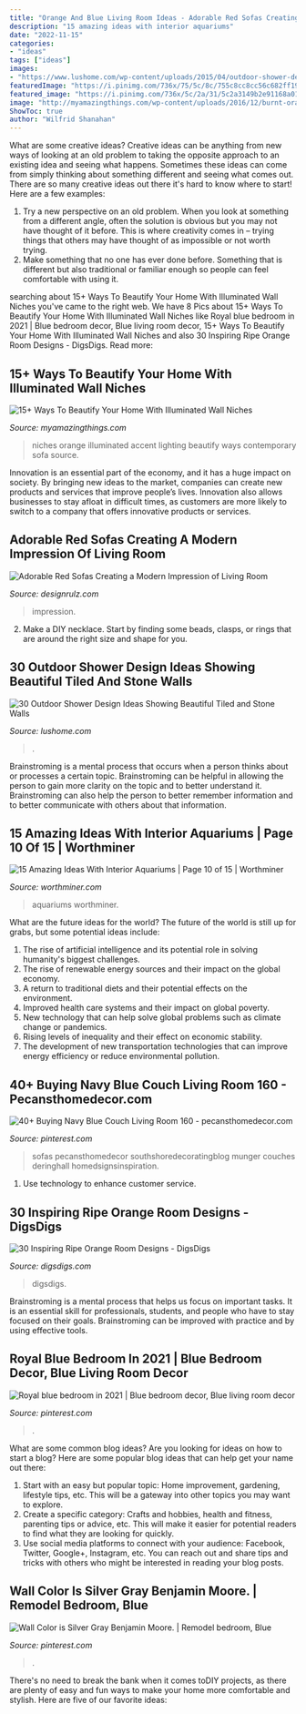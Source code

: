 ```yaml
---
title: "Orange And Blue Living Room Ideas - Adorable Red Sofas Creating A Modern Impression Of Living Room"
description: "15 amazing ideas with interior aquariums"
date: "2022-11-15"
categories:
- "ideas"
tags: ["ideas"]
images:
- "https://www.lushome.com/wp-content/uploads/2015/04/outdoor-shower-design-ideas-29.jpg"
featuredImage: "https://i.pinimg.com/736x/75/5c/8c/755c8cc8cc56c682ff19bf8a3df06050.jpg"
featured_image: "https://i.pinimg.com/736x/5c/2a/31/5c2a3149b2e91168a01ce9f7e8af2678.jpg"
image: "http://myamazingthings.com/wp-content/uploads/2016/12/burnt-orange-sofa-Family-Room-Contemporary-with-accent-wall-ceiling-lighting.jpg"
ShowToc: true
author: "Wilfrid Shanahan"
---
```



What are some creative ideas?
Creative ideas can be anything from new ways of looking at an old problem to taking the opposite approach to an existing idea and seeing what happens. Sometimes these ideas can come from simply thinking about something different and seeing what comes out. There are so many creative ideas out there it's hard to know where to start! Here are a few examples: 
1. Try a new perspective on an old problem. When you look at something from a different angle, often the solution is obvious but you may not have thought of it before. This is where creativity comes in – trying things that others may have thought of as impossible or not worth trying. 
2. Make something that no one has ever done before. Something that is different but also traditional or familiar enough so people can feel comfortable with using it.

	

		
searching about 15+ Ways To Beautify Your Home With Illuminated Wall Niches you've came to the right web. We have 8 Pics about 15+ Ways To Beautify Your Home With Illuminated Wall Niches like Royal blue bedroom in 2021 | Blue bedroom decor, Blue living room decor, 15+ Ways To Beautify Your Home With Illuminated Wall Niches and also 30 Inspiring Ripe Orange Room Designs - DigsDigs. Read more:
		
    
## 15+ Ways To Beautify Your Home With Illuminated Wall Niches

<img loading=lazy src="http://myamazingthings.com/wp-content/uploads/2016/12/burnt-orange-sofa-Family-Room-Contemporary-with-accent-wall-ceiling-lighting.jpg" onerror="this.onerror=null;this.src='https://tse2.mm.bing.net/th?id=OIP.TLmlyjmzHKGMwvJYCYYmkQHaE8&amp;pid=15.1';" alt="15+ Ways To Beautify Your Home With Illuminated Wall Niches">

_Source: myamazingthings.com_

>niches orange illuminated accent lighting beautify ways contemporary sofa source. 

	

Innovation is an essential part of the economy, and it has a huge impact on society. By bringing new ideas to the market, companies can create new products and services that improve people’s lives. Innovation also allows businesses to stay afloat in difficult times, as customers are more likely to switch to a company that offers innovative products or services.

    
## Adorable Red Sofas Creating A Modern Impression Of Living Room

<img loading=lazy src="https://cdn.designrulz.com/wp-content/uploads/2017/06/Red-Sofas-interior-7.jpeg" onerror="this.onerror=null;this.src='https://tse2.mm.bing.net/th?id=OIP.0gFHdgf7xHRKWULPbYSpxAHaJ4&amp;pid=15.1';" alt="Adorable Red Sofas Creating a Modern Impression of Living Room">

_Source: designrulz.com_

>impression. 

	

2. Make a DIY necklace. Start by finding some beads, clasps, or rings that are around the right size and shape for you.

    
## 30 Outdoor Shower Design Ideas Showing Beautiful Tiled And Stone Walls

<img loading=lazy src="https://www.lushome.com/wp-content/uploads/2015/04/outdoor-shower-design-ideas-29.jpg" onerror="this.onerror=null;this.src='https://tse2.mm.bing.net/th?id=OIP.PeH3FUVvMPcMn_Yjpb9UYAAAAA&amp;pid=15.1';" alt="30 Outdoor Shower Design Ideas Showing Beautiful Tiled and Stone Walls">

_Source: lushome.com_

>. 

	

Brainstroming is a mental process that occurs when a person thinks about or processes a certain topic. Brainstroming can be helpful in allowing the person to gain more clarity on the topic and to better understand it. Brainstroming can also help the person to better remember information and to better communicate with others about that information.

    
## 15 Amazing Ideas With Interior Aquariums | Page 10 Of 15 | Worthminer

<img loading=lazy src="https://worthminer.com/wp-content/uploads/2017/12/aquarium-10.jpg" onerror="this.onerror=null;this.src='https://tse3.mm.bing.net/th?id=OIP.siLimFr_VfT91IIY31TFaAHaLH&amp;pid=15.1';" alt="15 Amazing Ideas With Interior Aquariums | Page 10 of 15 | Worthminer">

_Source: worthminer.com_

>aquariums worthminer. 

	

What are the future ideas for the world?
The future of the world is still up for grabs, but some potential ideas include: 
1. The rise of artificial intelligence and its potential role in solving humanity's biggest challenges. 
2. The rise of renewable energy sources and their impact on the global economy. 
3. A return to traditional diets and their potential effects on the environment. 
4. Improved health care systems and their impact on global poverty. 
5. New technology that can help solve global problems such as climate change or pandemics. 
6. Rising levels of inequality and their effect on economic stability. 
7. The development of new transportation technologies that can improve energy efficiency or reduce environmental pollution.

    
## 40+ Buying Navy Blue Couch Living Room 160 - Pecansthomedecor.com

<img loading=lazy src="https://i.pinimg.com/736x/75/5c/8c/755c8cc8cc56c682ff19bf8a3df06050.jpg" onerror="this.onerror=null;this.src='https://tse4.mm.bing.net/th?id=OIP.67xxdv2nZBGKh0eILTpnwgHaK_&amp;pid=15.1';" alt="40+ Buying Navy Blue Couch Living Room 160 - pecansthomedecor.com">

_Source: pinterest.com_

>sofas pecansthomedecor southshoredecoratingblog munger couches deringhall homedsignsinspiration. 

	

1. Use technology to enhance customer service.

    
## 30 Inspiring Ripe Orange Room Designs - DigsDigs

<img loading=lazy src="https://www.digsdigs.com/photos/bright-and-inspiring-orange-room-designs-21.jpg" onerror="this.onerror=null;this.src='https://tse2.mm.bing.net/th?id=OIP.NxPB9tH8PIW3qdUrBaFmDgHaJ4&amp;pid=15.1';" alt="30 Inspiring Ripe Orange Room Designs - DigsDigs">

_Source: digsdigs.com_

>digsdigs. 

	

Brainstroming is a mental process that helps us focus on important tasks. It is an essential skill for professionals, students, and people who have to stay focused on their goals. Brainstroming can be improved with practice and by using effective tools.

    
## Royal Blue Bedroom In 2021 | Blue Bedroom Decor, Blue Living Room Decor

<img loading=lazy src="https://i.pinimg.com/736x/1e/e4/c9/1ee4c98e542f88d67d74cb582fa78e8b.jpg" onerror="this.onerror=null;this.src='https://tse2.mm.bing.net/th?id=OIP.hBSuNlmSZD3pDtWD3oLTxAHaJ3&amp;pid=15.1';" alt="Royal blue bedroom in 2021 | Blue bedroom decor, Blue living room decor">

_Source: pinterest.com_

>. 

	

What are some common blog ideas?
Are you looking for ideas on how to start a blog? Here are some popular blog ideas that can help get your name out there: 
1. Start with an easy but popular topic: Home improvement, gardening, lifestyle tips, etc. This will be a gateway into other topics you may want to explore.
2. Create a specific category: Crafts and hobbies, health and fitness, parenting tips or advice, etc. This will make it easier for potential readers to find what they are looking for quickly.
3. Use social media platforms to connect with your audience: Facebook, Twitter, Google+, Instagram, etc. You can reach out and share tips and tricks with others who might be interested in reading your blog posts.

    
## Wall Color Is Silver Gray Benjamin Moore. | Remodel Bedroom, Blue

<img loading=lazy src="https://i.pinimg.com/736x/5c/2a/31/5c2a3149b2e91168a01ce9f7e8af2678.jpg" onerror="this.onerror=null;this.src='https://tse2.mm.bing.net/th?id=OIP.12j2hJoEo9kVFDH8r4-26ADbEs&amp;pid=15.1';" alt="Wall Color is Silver Gray Benjamin Moore. | Remodel bedroom, Blue">

_Source: pinterest.com_

>. 

	

There's no need to break the bank when it comes toDIY projects, as there are plenty of easy and fun ways to make your home more comfortable and stylish. Here are five of our favorite ideas: 

